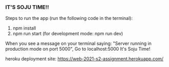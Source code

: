 ### IT'S SOJU TIME!! 
Steps to run the app (run the following code in the terminal):

1. npm install
2. npm run start (for development mode: npm run dev)

When you see a message on your terminal saying:
"Server running in production  mode on port 5000",
Go to localhost:5000
It's Soju Time!

heroku deployment site:
https://web-2021-s2-assignment.herokuapp.com/
